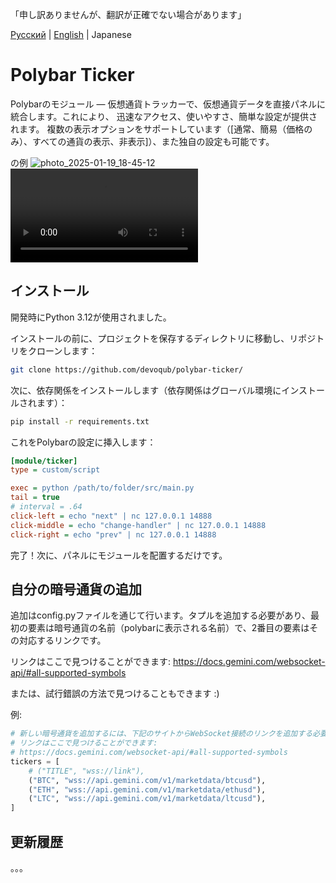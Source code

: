 「申し訳ありませんが、翻訳が正確でない場合があります」

[Русский](https://github.com/devoqub/polybar-ticker/blob/main/README%20RU.md) | [English](https://github.com/devoqub/polybar-ticker/blob/main/README.md) | Japanese

# Polybar Ticker

Polybarのモジュール — 仮想通貨トラッカーで、仮想通貨データを直接パネルに統合します。これにより、
迅速なアクセス、使いやすさ、簡単な設定が提供されます。
複数の表示オプションをサポートしています（[通常、簡易（価格のみ）、すべての通貨の表示、非表示]）、また独自の設定も可能です。

の例
![photo_2025-01-19_18-45-12](https://github.com/user-attachments/assets/059d1725-7c7d-46f7-af14-c85d818bab66)
<video src="https://github.com/user-attachments/assets/7306b5c1-7203-43a7-974c-3bbda063e987"> </video>


## インストール

開発時にPython 3.12が使用されました。

インストールの前に、プロジェクトを保存するディレクトリに移動し、リポジトリをクローンします：

```bash
git clone https://github.com/devoqub/polybar-ticker/
```

次に、依存関係をインストールします（依存関係はグローバル環境にインストールされます）：

```bash
pip install -r requirements.txt
```

これをPolybarの設定に挿入します：

```ini
[module/ticker]
type = custom/script

exec = python /path/to/folder/src/main.py
tail = true
# interval = .64
click-left = echo "next" | nc 127.0.0.1 14888
click-middle = echo "change-handler" | nc 127.0.0.1 14888
click-right = echo "prev" | nc 127.0.0.1 14888
```

完了！次に、パネルにモジュールを配置するだけです。

## 自分の暗号通貨の追加

追加はconfig.pyファイルを通じて行います。タプルを追加する必要があり、最初の要素は暗号通貨の名前（polybarに表示される名前）で、2番目の要素はその対応するリンクです。

リンクはここで見つけることができます: https://docs.gemini.com/websocket-api/#all-supported-symbols 

または、試行錯誤の方法で見つけることもできます :)

例:
```python
# 新しい暗号通貨を追加するには、下記のサイトからWebSocket接続のリンクを追加する必要があります
# リンクはここで見つけることができます:
# https://docs.gemini.com/websocket-api/#all-supported-symbols
tickers = [
    # ("TITLE", "wss://link"),
    ("BTC", "wss://api.gemini.com/v1/marketdata/btcusd"),
    ("ETH", "wss://api.gemini.com/v1/marketdata/ethusd"),
    ("LTC", "wss://api.gemini.com/v1/marketdata/ltcusd"),
]
```

## 更新履歴
。。。




